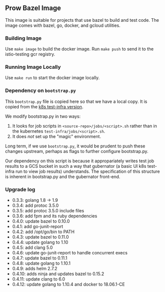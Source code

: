 Prow Bazel Image
----------------

This image is suitable for projects that use bazel to build and test code. The image comes with bazel, go, docker, and gcloud utilities.

### Building Image

Use `make image` to build the docker image. Run `make push` to send it to the istio-testing gcr registry.

### Running Image Locally

Use `make run` to start the docker image locally.

### Dependency on `bootstrap.py`

This `bootstrap.py` file is copied here so that we have a local copy. It is copied from the [k8s test-infra version](https://github.com/kubernetes/test-infra/tree/master/jenkins).

We modify bootstrap.py in two ways:

1. It looks for job scripts in `<source-repo>/jobs/<script>.sh` rather than in the kubernetes `test-infra/jobs/<script>.sh`.
2. It does _not_ set up the "magic" environment.

Long term, if we use `bootstrap.py`, it would be prudent to push these changes upstream, perhaps as flags to further configure bootstrap.py.

Our dependency on this script is because it appropariately writes test job results to a GCS bucket in such a way that gubernator (a basic UI k8s test-infra run to view job results) understands. The specification of this structure is inherent in bootstrap.py and the gubernator front-end.

### Upgrade log

* 0.3.3: golang 1.8 -> 1.9
* 0.3.4: add protoc 3.5.0
* 0.3.5: add protoc 3.5.0 include files
* 0.3.6: add fpm and its ruby dependencies
* 0.4.0: update bazel to 0.10.0
* 0.4.1: add go-junit-report
* 0.4.2: add /opt/go/bin to PATH
* 0.4.3: update bazel to 0.11.0
* 0.4.4: update golang to 1.10
* 0.4.5: add clang 5.0
* 0.4.6: update go-junit-report to handle concurrent execs
* 0.4.7: update bazel to 0.11.1
* 0.4.8: update golang to 1.10.1
* 0.4.9: adds helm 2.7.2
* 0.4.10: adds ninja and updates bazel to 0.15.2
* 0.4.11: update clang to 6.0
* 0.4.12: update golang to 1.10.4 and docker to 18.06.1-CE
